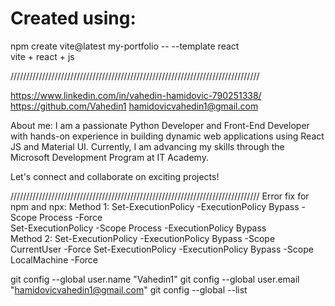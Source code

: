 # Created using:
npm create vite@latest my-portfolio -- --template react        
vite + react + js


///////////////////////////////////////////////////////////////////////////////



https://www.linkedin.com/in/vahedin-hamidovic-790251338/
https://github.com/Vahedin1
hamidovicvahedin1@gmail.com

About me:
I am a passionate Python Developer and Front-End Developer with hands-on experience in building dynamic web applications using React JS and Material UI. Currently, I am advancing my skills through the Microsoft Development Program at IT Academy.

Let's connect and collaborate on exciting projects!




///////////////////////////////////////////////////////////////////////////////
Error fix for npm and npx:
Method 1: 
Set-ExecutionPolicy -ExecutionPolicy Bypass -Scope Process -Force  
Set-ExecutionPolicy -Scope Process -ExecutionPolicy Bypass    
Method 2:
Set-ExecutionPolicy -ExecutionPolicy Bypass -Scope CurrentUser -Force
Set-ExecutionPolicy -ExecutionPolicy Bypass -Scope LocalMachine -Force


git config --global user.name "Vahedin1"
git config --global user.email "hamidovicvahedin1@gmail.com"
git config --global --list
